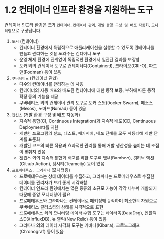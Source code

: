 # 1.2 컨테이너 인프라 환경을 지원하는 도구

컨테이너 인프라 환경은 크게 `컨테이너`, `컨테이너 관리`, `개발 환경 구성 및 배포 자동화`, `모니터링`으로 구성됩니다.

1. `도커` (컨테이너)
    - 컨테이너 환경에서 독립적으로 애플리케이션을 실행할 수 있도록 컨테이너를 만들고 관리하는 것을 도와주는 컨테이너 도구
    - 운영 체제 환경에 관계없이 독립적인 환경에서 일관된 결과를 보장함
    - 도커 외의 컨테이너 도구로 컨테이너디(Containerd), 크라이오(CRI-O), 파드맨(Podman) 등이 있음
2. `쿠버네티스` (컨테이너 관리)
    - 다수의 컨테이너를 관리하는 데 사용
    - 컨테이너의 자동 배포와 배포된 컨테이너에 대한 동작 보증, 부하에 따른 동적 확장 등의 기능을 제공
    - 쿠버네티스 외의 컨테이너 관리 도구로 도커 스웜(Docker Swarm), 메소스(Mesos), 노마드(Nomad) 등이 있음
3. `젠킨스` (개발 환경 구성 및 배포 자동화)
    - 지속적 통합(CI, Continuous Integration)과 지속적 배포(CD, Continuous Deployment)를 지원
    - 개발한 프로그램의 빌드, 테스트, 패키지화, 배포 단계를 모두 자동화해 개발 단계를 표준화
    - 개발된 코드의 빠른 적용과 효과적인 관리를 통해 개발 생산성을 높이는 데 초점이 맞춰져 있음
    - 젠킨스 외의 지속적 통합과 배포를 위한 도구로 뱀부(Bamboo), 깃허브 액션(Github Action), 팀시티(Teamcity) 등이 있음
4. `프로메테우스, 그라파나` (모니터링)
    - 프로메테우스는 상태 데이터를 수집하고, 그라파나는 프로메테우스로 수집한 데이터를 관리자가 보기 좋게 시각화함
    - 컨테이너 인프라 환경에서는 많은 종류의 소규모 기능이 각각 나누어 개발되기 때문에 중앙 모니터링이 필요
    - 프로메테우스와 그라파나는 컨테이너로 패키징돼 동작하며 최소한의 자원으로 쿠버네티스 클러스터의 상태를 시각적으로 표현
    - 프로메테우스 외의 모니터링 데이터 수집 도구는 데이터독(DataDog), 인플럭스DB(InfluxDB), 뉴 렐릭(New Relic) 등이 있음
    - 그라파나 외의 데이터 시각화 도구는 키바나(Kibana), 크로노그래프(Chronograf) 등이 있음 
